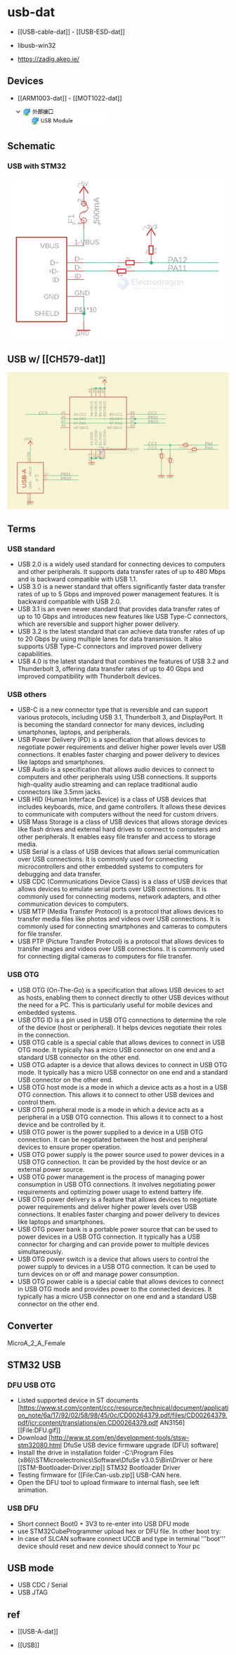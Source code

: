 
# usb-dat 

- [[USB-cable-dat]] - [[USB-ESD-dat]]

- libusb-win32
- https://zadig.akeo.ie/


## Devices 

- [[ARM1003-dat]] - [[MOT1022-dat]]

![](2024-05-07-16-19-57.png)


## Schematic

### USB with STM32 

![](2024-01-13-17-48-33.png)



## USB w/ [[CH579-dat]]

![](2024-05-06-17-38-37.png)


## Terms 

### USB standard 

- USB 2.0 is a widely used standard for connecting devices to computers and other peripherals. It supports data transfer rates of up to 480 Mbps and is backward compatible with USB 1.1.
- USB 3.0 is a newer standard that offers significantly faster data transfer rates of up to 5 Gbps and improved power management features. It is backward compatible with USB 2.0.
- USB 3.1 is an even newer standard that provides data transfer rates of up to 10 Gbps and introduces new features like USB Type-C connectors, which are reversible and support higher power delivery.
- USB 3.2 is the latest standard that can achieve data transfer rates of up to 20 Gbps by using multiple lanes for data transmission. It also supports USB Type-C connectors and improved power delivery capabilities.
- USB 4.0 is the latest standard that combines the features of USB 3.2 and Thunderbolt 3, offering data transfer rates of up to 40 Gbps and improved compatibility with Thunderbolt devices.

### USB others 

- USB-C is a new connector type that is reversible and can support various protocols, including USB 3.1, Thunderbolt 3, and DisplayPort. It is becoming the standard connector for many devices, including smartphones, laptops, and peripherals.
- USB Power Delivery (PD) is a specification that allows devices to negotiate power requirements and deliver higher power levels over USB connections. It enables faster charging and power delivery to devices like laptops and smartphones.
- USB Audio is a specification that allows audio devices to connect to computers and other peripherals using USB connections. It supports high-quality audio streaming and can replace traditional audio connectors like 3.5mm jacks.
- USB HID (Human Interface Device) is a class of USB devices that includes keyboards, mice, and game controllers. It allows these devices to communicate with computers without the need for custom drivers.
- USB Mass Storage is a class of USB devices that allows storage devices like flash drives and external hard drives to connect to computers and other peripherals. It enables easy file transfer and access to storage media.
- USB Serial is a class of USB devices that allows serial communication over USB connections. It is commonly used for connecting microcontrollers and other embedded systems to computers for debugging and data transfer.
- USB CDC (Communications Device Class) is a class of USB devices that allows devices to emulate serial ports over USB connections. It is commonly used for connecting modems, network adapters, and other communication devices to computers.
- USB MTP (Media Transfer Protocol) is a protocol that allows devices to transfer media files like photos and videos over USB connections. It is commonly used for connecting smartphones and cameras to computers for file transfer.
- USB PTP (Picture Transfer Protocol) is a protocol that allows devices to transfer images and videos over USB connections. It is commonly used for connecting digital cameras to computers for file transfer.

### USB OTG 

- USB OTG (On-The-Go) is a specification that allows USB devices to act as hosts, enabling them to connect directly to other USB devices without the need for a PC. This is particularly useful for mobile devices and embedded systems.
- USB OTG ID is a pin used in USB OTG connections to determine the role of the device (host or peripheral). It helps devices negotiate their roles in the connection.
- USB OTG cable is a special cable that allows devices to connect in USB OTG mode. It typically has a micro USB connector on one end and a standard USB connector on the other end.
- USB OTG adapter is a device that allows devices to connect in USB OTG mode. It typically has a micro USB connector on one end and a standard USB connector on the other end.
- USB OTG host mode is a mode in which a device acts as a host in a USB OTG connection. This allows it to connect to other USB devices and control them.
- USB OTG peripheral mode is a mode in which a device acts as a peripheral in a USB OTG connection. This allows it to connect to a host device and be controlled by it.
- USB OTG power is the power supplied to a device in a USB OTG connection. It can be negotiated between the host and peripheral devices to ensure proper operation.
- USB OTG power supply is the power source used to power devices in a USB OTG connection. It can be provided by the host device or an external power source.
- USB OTG power management is the process of managing power consumption in USB OTG connections. It involves negotiating power requirements and optimizing power usage to extend battery life.
- USB OTG power delivery is a feature that allows devices to negotiate power requirements and deliver higher power levels over USB connections. It enables faster charging and power delivery to devices like laptops and smartphones.
- USB OTG power bank is a portable power source that can be used to power devices in a USB OTG connection. It typically has a USB connector for charging and can provide power to multiple devices simultaneously.
- USB OTG power switch is a device that allows users to control the power supply to devices in a USB OTG connection. It can be used to turn devices on or off and manage power consumption.
- USB OTG power cable is a special cable that allows devices to connect in USB OTG mode and provides power to the connected devices. It typically has a micro USB connector on one end and a standard USB connector on the other end.
  

## Converter 

MicroA_2_A_Female


## STM32 USB 

### DFU USB OTG 
* Listed supported device in ST documents [https://www.st.com/content/ccc/resource/technical/document/application_note/6a/17/92/02/58/98/45/0c/CD00264379.pdf/files/CD00264379.pdf/jcr:content/translations/en.CD00264379.pdf AN3156] 
[[File:DFU.gif]]
* Download [http://www.st.com/en/development-tools/stsw-stm32080.html DfuSe USB device firmware upgrade (DFU) software]
* Install the drive in installation folder -C:\Program Files (x86)\STMicroelectronics\Software\DfuSe v3.0.5\Bin\Driver or here [[STM-Bootloader-Driver.zip]] STM32 Bootloader Driver
* Testing firmware for [[File:Can-usb.zip]] USB-CAN here.
* Open the DFU tool to upload firmware to internal flash, see left animation.


### USB DFU
* Short connect Boot0 + 3V3 to re-enter into USB DFU mode
* use STM32CubeProgrammer upload hex or DFU file.
In other boot try:
* In case of SLCAN software connect UCCB and type in terminal '''boot''' device should reset and new device should connect to Your pc

## USB mode 

- USB CDC / Serial
- USB JTAG 



## ref 

- [[USB-A-dat]]
  
- [[USB]]